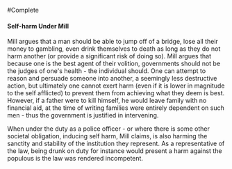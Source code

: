 #Complete 
#### Self-harm Under Mill  
Mill argues that a man should be able to jump off of a bridge, lose all their money to gambling, even drink themselves to death as long as they do not harm another (or provide a significant risk of doing so). Mill argues that because one is the best agent of their volition, governments should not be the judges of one's health - the individual should. One can attempt to reason and persuade someone into another, a seemingly less destructive action, but ultimately one cannot exert harm (even if it is lower in magnitude to the self afflicted) to prevent them from achieving what they deem is best. However, if a father were to kill himself, he would leave family with no financial aid, at the time of writing families were entirely dependent on such men - thus the government is justified in intervening. 

When under the duty as a police officer - or where there is some other societal obligation, inducing self harm, Mill claims, is also harming the sanctity and stability of the institution they represent. As a representative of the law, being drunk on duty for instance would present a harm against the populous is the law was rendered incompetent.